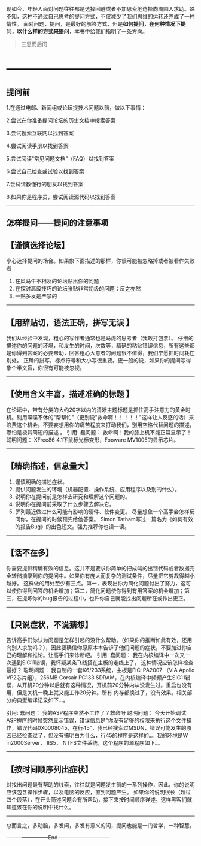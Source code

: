 现如今，年轻人面对问题往往都是选择回避或者不加思索地选择向周围人求助。殊不知，这种不通过自己思考的提问方式，不仅减少了我们思维的运转还养成了一种惰性。
面对问题，提问，是最好的解答方式，但是**如何提问，在何种情况下提问，以什么样的方式来提问**，本书中给我们指明了一条方向。

>三思而后问
# ——————————
## 提问前
1.在通过电邮、新闻组或论坛提技术问题以前，做以下事情：

2.尝试在你准备提问论坛的历史文档中搜索答案

3.尝试搜索互联网以找到答案

4.尝试阅读手册以找到答案

5.尝试阅读“常见问题文档”（FAQ）以找到答案

6.尝试自己检查或试验以找到答案

7.尝试请教懂行的朋友以找到答案

8.如果你是程序员，尝试阅读源代码以找到答案

---------------------
## 怎样提问——提问的注意事项

【谨慎选择论坛】 
------------ 

小心选择提问的场合。如果象下面描述的那样，你很可能被忽略掉或者被看作失败者： 
1. 在风马牛不相及的论坛贴出你的问题 
2. 在探讨高级技巧的论坛张贴非常初级的问题；反之亦然 
3. 一贴多发是严禁的 

---------------------------- 
【用辞贴切，语法正确，拼写无误 】
----------------------------
 
我们从经验中发现，粗心的写作者通常也是马虎的思考者（我敢打包票）。 仔细的描述你的问题的环境，和发生的时间，次数等，精确的粘贴错误信息，所有这些都是你得到答案的必要帮助，回答粗心大意者的问题很不值得，我们宁愿把时间耗在别处。 
正确的拼写，标点符号和大小写很重要。更一般的说，如果你的提问写得象个半文盲，你很有可能被忽视。
 
---------------------------- 
【使用含义丰富，描述准确的标题 】
----------------------------
在论坛中，带有分类的大约20字以内的清晰主题标题是抓住高手注意力的黄金时机。别用喋喋不休的"帮帮忙"（更别说"救命啊！！！！！"这样让人反感的话）来浪费这个机会。不要妄想用你的痛苦程度来打动我们，别用空格代替问题的描述，哪怕是极其简短的描述 。 
引用:
蠢问题： 
救命啊！我的膝上机不能正常显示了！ 
聪明问题： 
XFree86 4.1下鼠标光标变形，Fooware MV1005的显示芯片。 

------------------ 
【精确描述，信息量大】
------------------

1. 谨慎明确的描述症状。 
2. 提供问题发生的环境（机器配置、操作系统、应用程序以及别的什么）。 
3. 说明你在提问前是怎样去研究和理解这个问题的。 
4. 说明你在提问前采取了什么步骤去解决它。 
5. 罗列最近做过什么可能有影响的硬件、软件变更。 
尽量想象一个高手会怎样反问你，在提问的时候预先给他答案。 
Simon Tatham写过一篇名为《如何有效的报告Bug》的出色短文。强力推荐你也读一读。
 
-------- 
【话不在多】
-------- 

你需要提供精确有效的信息。这并不是要求你简单的把成吨的出错代码或者数据完全转储摘录到你的提问中。如果你有庞大而复杂的测试条件，尽量把它剪裁得越小越好。 
这样做的用处至少有三点。第一，表现出你为简化问题付出了努力，这可以使你得到回答的机会增加；第二，简化问题使你得到有用答案的机会增加；第三，在提炼你的bug报告的过程中，也许你自己就能找出问题所在或作出更正。 

------------------ 
【只说症状，不说猜想】
------------------ 

告诉高手们你认为问题是怎样引起的没什么帮助。（如果你的推断如此有效，还用向别人求助吗？），因此要确信你原原本本告诉了他们问题的症状，不要加进你自己的理解和推论。让高手们来诊断吧。 
引用:
蠢问题： 
我在内核编译中一次又一次遇到SIG11错误，我怀疑某条飞线搭在主板的走线上了， 这种情况应该怎样检查最好？ 
聪明问题： 
我自制的一套K6/233系统，主板是FIC-PA2007 （VIA Apollo VP2芯片组），256MB 
Corsair PC133 SDRAM，在内核编译中频频产生SIG11错误，从开机20分钟以后就有这种情况，开机前20分钟内从没发生过。重启也没有用，但是关机一晚上就又能工作20分钟。所有 
内存都换过了，没有效果。相关部分的典型编译记录如下...。 


引用:
蠢问题： 
我的ASP程序突然不工作了？救命呀 
聪明问题： 
今天开始调试ASP程序的时候突然显示错误，错误信息是"你没有足够的权限来执行这个文件操作，错误代码0X0008045，在行45"，我已经搜索过MSDN，错误可能发生的原因已经检查过了，但没有搞明白为什么，行45的程序是这样的。。我的环境是W in2000Server， IIS5， NTFS文件系统，这个程序的源程序如下。。 


------------------ 
【按时间顺序列出症状】 
------------------ 

对找出问题最有帮助的线索，往往就是问题发生前的一系列操作，因此，你的说明应该包含操作步骤，以及电脑的反应，直到问题产生。 
如果你的说明很长（超过四个段落），在开头简述问题会有所帮助，接下来按时间顺序详述。这样黑客们就知道该在你的说明中找什么。

---------------------

总而言之，多动脑，多发问，多发有意义的问，提问也能是一门哲学，一种智慧。

————————End——————————
